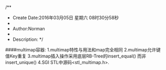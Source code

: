 /**
* Create Date:2016年03月05日 星期六 08时30分58秒
* 
* Author:Norman
* 
* Description: 
*/

####multimap容器:
    1.multimap特性与用法和map完全相同
    2.multimap允许键值Key重复
    3.multimap插入操作采用底层RB-Tree的insert_equal() 而非insert_unique()
    4.SGI STL中源码<stl_multimap.h>.
